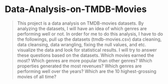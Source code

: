 # Data-Analysis-on-TMDB-Movies
> This project is a data analysis on TMDB-movies datasets. By analyzing the datasets, I will have an idea of which genres are performing well or not. In order for me to do this analysis, I have to do the followings,
pull up the datasets (tmdb-movies.csv)
data cleaning, data cleansing, data wrangling, fixing the null values, and etc. 
visualize the data and look for statistical results.
I will try to answer these questions based on the datasets. 
Which movies earned the most? Which genres are more popular than other genres? Which properties generated the most revenues? Which genres are performing well over the years? Which are the 10 highest-grossing movies of all time?
